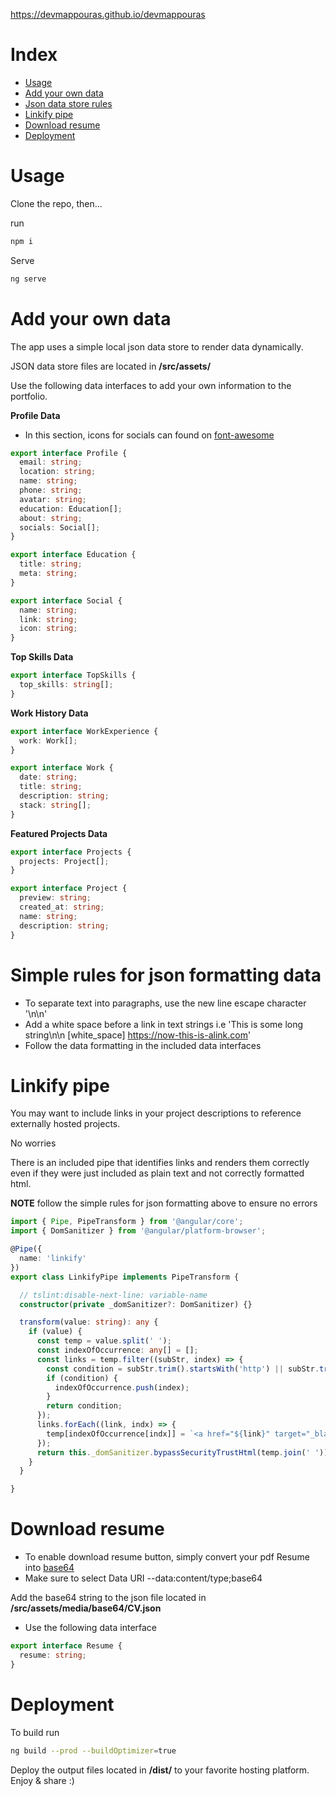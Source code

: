 https://devmappouras.github.io/devmappouras

# Index

  - [Usage](#usage)
  - [Add your own data](#add-your-own-data)
  - [Json data store rules](#simple-rules-for-json-formatting-data)
  - [Linkify pipe](#linkify-pipe)
  - [Download resume](#download-resume)
  - [Deployment](#deployment)


# Usage

Clone the repo, then...

run 
```bash
npm i
```

Serve
```bash
ng serve
```

# Add your own data

The app uses a simple local json data store to render data dynamically.

JSON data store files are located in **/src/assets/**

Use the following data interfaces to add your own information to the portfolio.

**Profile Data**

- In this section, icons for socials can found on [font-awesome](https://fontawesome.com/icons?d=gallery)

```ts
export interface Profile {
  email: string;
  location: string;
  name: string;
  phone: string;
  avatar: string;
  education: Education[];
  about: string;
  socials: Social[];
}

export interface Education {
  title: string;
  meta: string;
}

export interface Social {
  name: string;
  link: string;
  icon: string;
}
```

**Top Skills Data**

```ts
export interface TopSkills {
  top_skills: string[];
}
```

**Work History Data**

```ts
export interface WorkExperience {
  work: Work[];
}

export interface Work {
  date: string;
  title: string;
  description: string;
  stack: string[];
}

```

**Featured Projects Data**
```ts
export interface Projects {
  projects: Project[];
}

export interface Project {
  preview: string;
  created_at: string;
  name: string;
  description: string;
}

```

# Simple rules for json formatting data

- To separate text into paragraphs, use  the new line escape character '\n\n'
- Add a white space before a link in text strings i.e 'This is some long string\n\n [white_space] https://now-this-is-alink.com'
- Follow the data formatting in the included data interfaces

# Linkify pipe

You may want to include links in your project descriptions to reference externally hosted projects.

No worries

There is an included pipe that identifies links and renders them correctly even if 
they were just included as plain text and not correctly formatted html.

**NOTE** follow the simple rules for json formatting above to ensure no errors

```ts
import { Pipe, PipeTransform } from '@angular/core';
import { DomSanitizer } from '@angular/platform-browser';

@Pipe({
  name: 'linkify'
})
export class LinkifyPipe implements PipeTransform {

  // tslint:disable-next-line: variable-name
  constructor(private _domSanitizer?: DomSanitizer) {}

  transform(value: string): any {
    if (value) {
      const temp = value.split(' ');
      const indexOfOccurrence: any[] = [];
      const links = temp.filter((subStr, index) => {
        const condition = subStr.trim().startsWith('http') || subStr.trim().startsWith('https');
        if (condition) {
          indexOfOccurrence.push(index);
        }
        return condition;
      });
      links.forEach((link, indx) => {
        temp[indexOfOccurrence[indx]] = `<a href="${link}" target="_blank">${link}</a>`;
      });
      return this._domSanitizer.bypassSecurityTrustHtml(temp.join(' '));
    }
  }

}

```

# Download resume

- To enable download resume button, simply convert your pdf Resume into [base64](https://base64.guru/converter/encode/pdf)
- Make sure to select Data URI --data:content/type;base64

Add the base64 string to the json file located in **/src/assets/media/base64/CV.json**
- Use the following data interface

```ts
export interface Resume {
  resume: string;
}
```

# Deployment

To build run

```bash
ng build --prod --buildOptimizer=true
```

Deploy the output files located in **/dist/** to your favorite hosting platform. Enjoy & share :)
